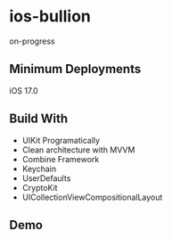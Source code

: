 # ios-bullion
on-progress

## Minimum Deployments
iOS 17.0

## Build With
- UIKit Programatically
- Clean architecture with MVVM
- Combine Framework
- Keychain
- UserDefaults
- CryptoKit
- UICollectionViewCompositionalLayout 

## Demo
